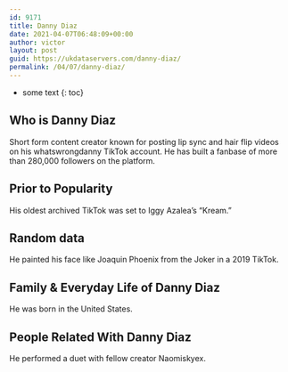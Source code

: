 ```yaml
---
id: 9171
title: Danny Diaz
date: 2021-04-07T06:48:09+00:00
author: victor
layout: post
guid: https://ukdataservers.com/danny-diaz/
permalink: /04/07/danny-diaz/
---
```


* some text
{: toc}


## Who is Danny Diaz



Short form content creator known for posting lip sync and hair flip videos on his whatswrongdanny TikTok account. He has built a fanbase of more than 280,000 followers on the platform.

                
                
                
## Prior to Popularity



His oldest archived TikTok was set to Iggy Azalea&#8217;s &#8220;Kream.&#8221;

                
                
                
## Random data



He painted his face like Joaquin Phoenix from the Joker in a 2019 TikTok.

                
                
                
## Family & Everyday Life of Danny Diaz



He was born in the United States.

                
                
                
## People Related With Danny Diaz



He performed a duet with fellow creator Naomiskyex. 

                
              
            
          
          
          